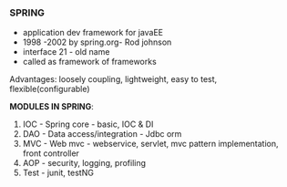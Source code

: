 ### SPRING
  - application dev framework for javaEE	
  - 1998 -2002 by spring.org- Rod johnson
  - interface 21 - old name
  - called as framework of frameworks

Advantages: loosely coupling, lightweight, easy to test, flexible(configurable)

**MODULES IN SPRING**:
1. IOC - Spring core - basic, IOC & DI
2. DAO - Data access/integration - Jdbc orm
3. MVC - Web mvc - webservice, servlet, mvc pattern implementation, front controller 	 
4. AOP - security, logging, profiling
5. Test	- junit, testNG

